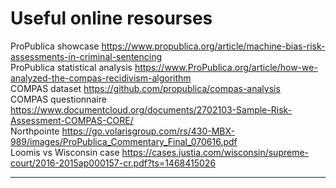# Useful online resourses

ProPublica showcase https://www.propublica.org/article/machine-bias-risk-assessments-in-criminal-sentencing  
ProPublica statistical analysis https://www.ProPublica.org/article/how-we-analyzed-the-compas-recidivism-algorithm  
COMPAS dataset https://github.com/propublica/compas-analysis  
COMPAS questionnaire https://www.documentcloud.org/documents/2702103-Sample-Risk-Assessment-COMPAS-CORE/  
Northpointe https://go.volarisgroup.com/rs/430-MBX-989/images/ProPublica_Commentary_Final_070616.pdf  
Loomis vs Wisconsin case https://cases.justia.com/wisconsin/supreme-court/2016-2015ap000157-cr.pdf?ts=1468415026  

---

